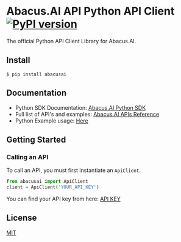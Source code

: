 Abacus.AI API Python API Client [![PyPI version](https://badge.fury.io/py/abacusai.svg)](https://badge.fury.io/py/abacusai)
============

The official Python API Client Library for Abacus.AI.

## Install

```console
$ pip install abacusai
```

## Documentation

- Python SDK Documentation: [Abacus.AI Python SDK](https://abacusai.github.io/api-python/autoapi/abacusai/index.html)
- Full list of API's and examples: [Abacus.AI APIs Reference](https://abacus.ai/app/help/ref/overview)
- Python Example usage: [Here](https://github.com/abacusai/api-python/blob/main/examples)

## Getting Started

### Calling an API

To call an API, you must first instantiate an `ApiClient`.

```python
from abacusai import ApiClient
client = ApiClient('YOUR_API_KEY')
```

You can find your API key from here: [API KEY](https://abacus.ai/app/profile/apikey)

## License
[MIT](https://github.com/abacusai/api-python/blob/main/LICENSE)

